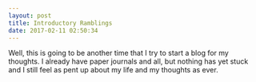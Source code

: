 ```yaml
---
layout: post
title: Introductory Ramblings
date: 2017-02-11 02:50:34
---
```


Well, this is going to be another time that I try to start a blog for my thoughts. I already have paper journals and all, but nothing has yet stuck and I still feel as pent up about my life and my thoughts as ever. 